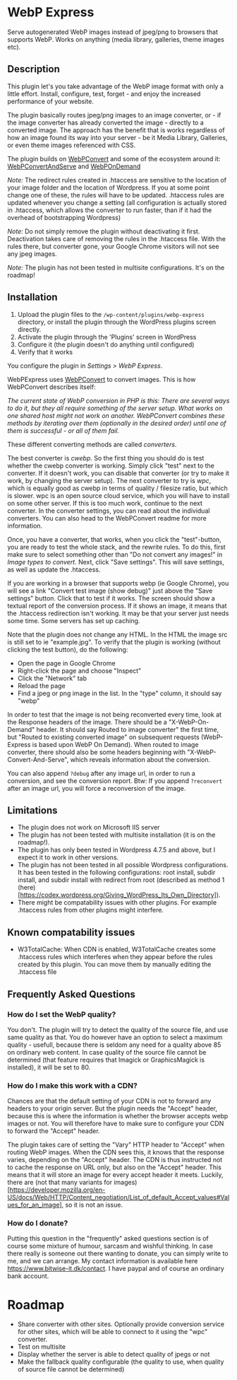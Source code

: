 # WebP Express

Serve autogenerated WebP images instead of jpeg/png to browsers that supports WebP. Works on anything (media library, galleries, theme images etc).

## Description

This plugin let's you take advantage of the WebP image format with only a little effort. Install, configure, test, forget - and enjoy the increased performance of your website.

The plugin basically routes jpeg/png images to an image converter, or - if the image converter has already converted the image - directly to a converted image. The approach has the benefit that is works regardless of how an image found its way into your server - be it Media Library, Galleries, or even theme images referenced with CSS.

The plugin builds on [WebPConvert](https://github.com/rosell-dk/webp-convert) and some of the ecosystem around it:   [WebPConvertAndServe](https://github.com/rosell-dk/webp-convert-and-serve) and [WebPOnDemand](https://github.com/rosell-dk/webp-on-demand)

*Note:*
The redirect rules created in .htaccess are sensitive to the location of your image folder and the location of Wordpress. If you at some point change one of these, the rules will have to be updated. .htaccess rules are updated whenever you change a setting (all configuration is actually stored in .htaccess, which allows the converter to run faster, than if it had the overhead of bootstrapping Wordpress)

*Note:*
Do not simply remove the plugin without deactivating it first. Deactivation takes care of removing the rules in the .htaccess file. With the rules there, but converter gone, your Google Chrome visitors will not see any jpeg images.

*Note:*
The plugin has not been tested in multisite configurations. It's on the roadmap!


## Installation

1. Upload the plugin files to the `/wp-content/plugins/webp-express` directory, or install the plugin through the WordPress plugins screen directly.
2. Activate the plugin through the 'Plugins' screen in WordPress
3. Configure it (the plugin doesn't do anything until configured)
4. Verify that it works

You configure the plugin in *Settings > WebP Express*.

WebPExpress uses [WebPConvert](https://github.com/rosell-dk/webp-convert) to convert images. This is how WebPConvert describes itself:

*The current state of WebP conversion in PHP is this: There are several ways to do it, but they all require something of the server setup. What works on one shared host might not work on another. WebPConvert combines these methods by iterating over them (optionally in the desired order) until one of them is successful - or all of them fail.*

These different converting methods are called *converters*.

The best converter is *cwebp*. So the first thing you should do is test whether the cwebp converter is working. Simply click "test" next to the converter. If it doesn't work, you can disable that converter (or try to make it work, by changing the server setup).
The next converter to try is *wpc*, which is equally good as cwebp in terms of quality / filesize ratio, but which is slower. wpc is an open source cloud service, which you will have to install on some other server. If this is too much work, continue to the next converter. In the converter settings, you can read about the individual converters. You can also head to the WebPConvert readme for more information.

Once, you have a converter, that works, when you click the "test"-button, you are ready to test the whole stack, and the rewrite rules. To do this, first make sure to select something other than "Do not convert any images!" in *Image types to convert*. Next, click "Save settings". This will save settings, as well as update the .htaccess.

If you are working in a browser that supports webp (ie Google Chrome), you will see a link "Convert test image (show debug)" just above the "Save settings" button. Click that to test if it works. The screen should show a textual report of the conversion process. If it shows an image, it means that the .htaccess redirection isn't working. It may be that your server just needs some time. Some servers has set up caching.

Note that the plugin does not change any HTML. In the HTML the image src is still set to ie "example.jpg". To verify that the plugin is working (without clicking the test button), do the following:

- Open the page in Google Chrome
- Right-click the page and choose "Inspect"
- Click the "Network" tab
- Reload the page
- Find a jpeg or png image in the list. In the "type" column, it should say "webp"

In order to test that the image is not being reconverted every time, look at the Response headers of the image. There should be a "X-WebP-On-Demand" header. It should say Routed to image converter" the first time, but "Routed to existing converted image" on subsequent requests (WebP-Express is based upon WebP On Demand). When routed to image converter, there should also be some headers beginning with "X-WebP-Convert-And-Serve", which reveals information about the conversion.

You can also append `?debug` after any image url, in order to run a conversion, and see the conversion report. Btw: If you append `?reconvert` after an image url, you will force a reconversion of the image.


## Limitations

* The plugin does not work on Microsoft IIS server
* The plugin has not been tested with multisite installation (it is on the roadmap!).
* The plugin has only been tested in Wordpress 4.7.5 and above, but I expect it to work in other versions.
* The plugin has not been tested in all possible Wordpress configurations. It has been tested in the following configurations: root install, subdir install, and subdir install with redirect from root (described as method 1 (here)[https://codex.wordpress.org/Giving_WordPress_Its_Own_Directory]).
* There might be compatability issues with other plugins. For example .htaccess rules from other plugins might interfere.

## Known compatability issues
* W3TotalCache: When CDN is enabled, W3TotalCache creates some .htaccess rules which interferes when they appear before the rules created by this plugin. You can move them by manually editing the .htaccess file

## Frequently Asked Questions

### How do I set the WebP quality?
You don't. The plugin will try to detect the quality of the source file, and use same quality as that. You do however have an option to select a maximum quality - usefull, because there is seldom any need for a quality above 85 on ordinary web content. In case quality of the source file cannot be determined (that feature requires that Imagick or GraphicsMagick is installed), it will be set to 80.

### How do I make this work with a CDN?
Chances are that the default setting of your CDN is not to forward any headers to your origin server. But the plugin needs the "Accept" header, because this is where the information is whether the browser accepts webp images or not. You will therefore have to make sure to configure your CDN to forward the "Accept" header.

The plugin takes care of setting the "Vary" HTTP header to "Accept" when routing WebP images. When the CDN sees this, it knows that the response varies, depending on the "Accept" header. The CDN is thus instructed not to cache the response on URL only, but also on the "Accept" header. This means that it will store an image for every accept header it meets. Luckily, there are (not that many variants for images)[https://developer.mozilla.org/en-US/docs/Web/HTTP/Content_negotiation/List_of_default_Accept_values#Values_for_an_image], so it is not an issue.

### How do I donate?
Putting this question in the "frequently" asked questions section is of course some mixture of humour, sarcasm and wishful thinking. In case there really is someone out there wanting to donate, you can simply write to me, and we can arrange. My contact information is available here https://www.bitwise-it.dk/contact. I have paypal and of course an ordinary bank account.

# Roadmap

* Share converter with other sites. Optionally provide conversion service for other sites, which will be able to connect to it using the "wpc" converter.
* Test on multisite
* Display whether the server is able to detect quality of jpegs or not
* Make the fallback quality configurable (the quality to use, when quality of source file cannot be determined)
